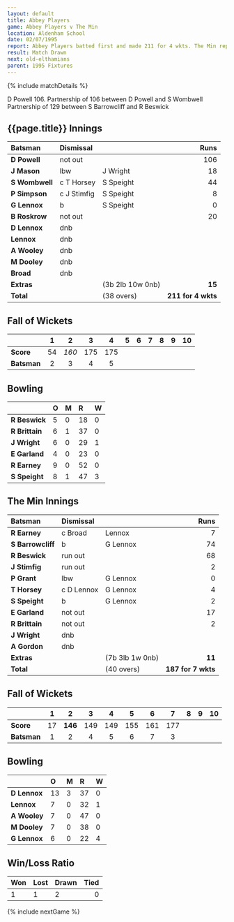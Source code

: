 ```yaml
---
layout: default
title: Abbey Players
game: Abbey Players v The Min
location: Aldenham School
date: 02/07/1995
report: Abbey Players batted first and made 211 for 4 wkts. The Min replied with 187 for 7 wkts when time ran out
result: Match Drawn
next: old-elthamians
parent: 1995 Fixtures
---
```


{% include matchDetails %}

D Powell 106. Partnership of 106 between D Powell and S Wombwell<br />
Partnership of 129 between S Barrowcliff and R Beswick

## {{page.title}} Innings

| Batsman | Dismissal |  | Runs |
|:---|:---|---|---:|
| **D Powell** | not out |  | 106 |
| **J Mason** | lbw | J Wright | 18 |
| **S Wombwell** | c T Horsey | S Speight | 44 |
| **P Simpson** | c J Stimfig | S Speight | 8 |
| **G Lennox** | b | S Speight | 0 |
| **B Roskrow** | not out |  | 20 |
| **D Lennox** | dnb |  |  |
| **Lennox** | dnb |  |  |
| **A Wooley** | dnb |  |  |
| **M Dooley** | dnb |  |  |
| **Broad** | dnb |  |  |
| **Extras** | | (3b 2lb 10w 0nb) | **15** |
| **Total** | | (38 overs) | **211 for 4 wkts** |

## Fall of Wickets

| | 1 | 2 | 3 | 4 | 5 | 6 | 7 | 8 | 9 | 10 |
|---|:---:|:---:|:---:|:---:|:---:|:---:|:---:|:---:|:---:|:---:|
| **Score** | 54 | *160* | 175 | 175 |  |  |  |  |  |  |
| **Batsman** | 2 | 3 | 4 | 5 |  |  |  |  |  |  |

## Bowling

| | O | M | R | W |
|---|:---|:---|:---|:---|
| **R Beswick** | 5 | 0 | 18 | 0 |
| **R Brittain** | 6 | 1 | 37 | 0 |
| **J Wright** | 6 | 0 | 29 | 1 |
| **E Garland** | 4 | 0 | 23 | 0 |
| **R Earney** | 9 | 0 | 52 | 0 |
| **S Speight** | 8 | 1 | 47 | 3 |

## The Min Innings

| Batsman | Dismissal |  | Runs |
|:---|:---|---|---:|
| **R Earney** | c Broad | Lennox | 7 |
| **S Barrowcliff** | b | G Lennox | 74 |
| **R Beswick** | run out |  | 68 |
| **J Stimfig** | run out |  | 2 |
| **P Grant** | lbw | G Lennox | 0 |
| **T Horsey** | c D Lennox | G Lennox | 4 |
| **S Speight** | b | G Lennox | 2 |
| **E Garland** | not out |  | 17 |
| **R Brittain** | not out |  | 2 |
| **J Wright** | dnb |  |  |
| **A Gordon** | dnb |  |  |
| **Extras** | | (7b 3lb 1w 0nb) | **11** |
| **Total** | | (40 overs) | **187 for 7 wkts** |

## Fall of Wickets

| | 1 | 2 | 3 | 4 | 5 | 6 | 7 | 8 | 9 | 10 |
|---|:---:|:---:|:---:|:---:|:---:|:---:|:---:|:---:|:---:|:---:|
| **Score** | 17 | **146** | 149 | 149 | 155 | 161 |  177|  |  |  |
| **Batsman** | 1 | 2 | 4 | 5 | 6 | 7 | 3 |  |  |  |

## Bowling

| | O | M | R | W |
|---|:---|:---|:---|:---|
| **D Lennox** | 13 | 3 | 37 | 0 |
| **Lennox** | 7 | 0 | 32 | 1 |
| **A Wooley** | 7 | 0 | 47 | 0 |
| **M Dooley** | 7 | 0 | 38 | 0 |
| **G Lennox** | 6 | 0 | 22 | 4 |

## Win/Loss Ratio

| Won | Lost | Drawn | Tied |
|:---|:---|:---|---:|
| 1 | 1 | 2 | 0 |

{% include nextGame %}